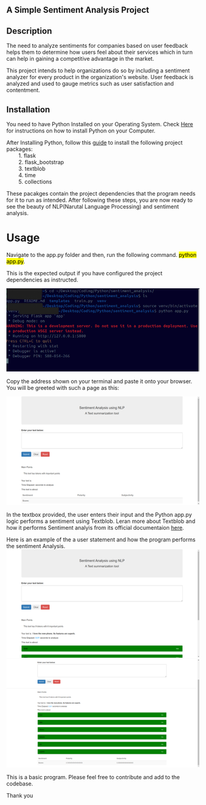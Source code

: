 ## A Simple Sentiment Analysis Project

## Description
The need to analyze sentiments for companies based on user feedback helps them to determine how users feel about their services which in turn can help in gaining a competitive advantage in the market. 

This project intends to help organizations do so by including a sentiment analyzer for every product in the organization's website. User feedback is analyzed and used to gauge metrics such as user satisfaction and contentment.

## Installation
You need to have Python Installed on your Operating System. Check [Here](https://realpython.com/installing-python/) for instructions on how to install Python on your Computer.

After Installing Python, follow this [guide](https://packaging.python.org/en/latest/guides/installing-using-pip-and-virtual-environments/) to install the following project packages:<br>
&nbsp;&nbsp;&nbsp;&nbsp;&nbsp;&nbsp;&nbsp;&nbsp;1. flask <br>
&nbsp;&nbsp;&nbsp;&nbsp;&nbsp;&nbsp;&nbsp;&nbsp;2. flask_bootstrap <br>
&nbsp;&nbsp;&nbsp;&nbsp;&nbsp;&nbsp;&nbsp;&nbsp;3. textblob <br>
&nbsp;&nbsp;&nbsp;&nbsp;&nbsp;&nbsp;&nbsp;&nbsp;4. time <br>
&nbsp;&nbsp;&nbsp;&nbsp;&nbsp;&nbsp;&nbsp;&nbsp;5. collections <br>

These pacakges contain the project dependencies that the program needs for it to run as intended. After following these steps, you are now ready to see the beauty of NLP(Narutal Language Processing) and sentiment analysis.

# Usage
Navigate to the app.py folder and then, run the following command. <mark>python app.py</mark>.

This is the expected output if you have configured the project dependencies as instructed.<br>

![Expected Terminal Output](./Images/Terminal%20Output.png)<br>

Copy the address shown on your terminal and paste it onto your browser. You will be greeted with such a page as this: <br>

![Sentiment Analysis Dashboard](./Images/Sentiment_analysis_dashboard.png)<br>

In the textbox provided, the user enters their input and the Python app.py logic performs a sentiment using Textblob. Leran more about Textblob and how it performs Sentiment analyis from its official documentaion [here](https://textblob.readthedocs.io/en/dev/index.html). <br>

Here is an example of the a user statement and how the program performs the sentiment Analysis. <br>
![User Input](./Images/Screenshot%20from%202024-07-10%2023-38-47.png) <br>
![Program Output](./Images/Screenshot%20from%202024-07-10%2023-40-04.png) <br>

This is a basic program. Please feel free to contribute and add to the codebase. <br> 

Thank you